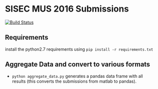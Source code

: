 # SISEC MUS 2016 Submissions

[![Build Status](https://travis-ci.org/faroit/sisec-mus-results.svg?branch=master)](https://travis-ci.org/faroit/sisec-mus-results)

## Requirements

install the python2.7 requirements using `pip install -r requirements.txt`

## Aggregate Data and convert to various formats

* `python aggregate_data.py` generates a pandas data frame with all results (this converts the submissions from matlab to pandas).

